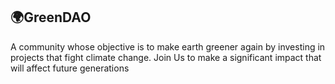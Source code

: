 ## 🌍GreenDAO

A community whose objective is to make earth greener again by investing in projects that fight climate change.
Join Us to make a significant impact that will affect future generations